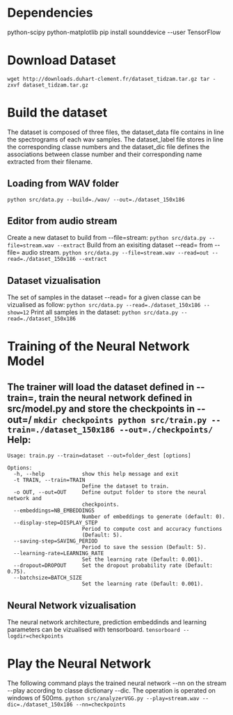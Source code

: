 Dependencies
============
python-scipy
python-matplotlib
pip install sounddevice --user
TensorFlow

Download Dataset
================
``
wget http://downloads.duhart-clement.fr/dataset_tidzam.tar.gz
tar -zxvf dataset_tidzam.tar.gz  
``

Build the dataset
=================
The dataset is composed of three files, the dataset_data file contains in line the spectrograms of each wav samples. The dataset_label file stores in line the corresponding classe numbers and the dataset_dic file defines the associations between classe number and their corresponding name extracted from their filename.

Loading from WAV folder
-----------------------
``
python src/data.py --build=./wav/ --out=./dataset_150x186
``

Editor from audio stream
----------------------------
Create a new dataset to build from --file=stream:
``
python src/data.py --file=stream.wav --extract
``
Build from an exisiting dataset --read= from --file= audio stream.
``
python src/data.py --file=stream.wav --read=out --read=./dataset_150x186 --extract
``

Dataset vizualisation
---------------------
The set of samples in the dataset --read= for a given classe can be vizualised as follow:
``
python src/data.py --read=./dataset_150x186 --show=12
``
Print all samples in the dataset:
``
python src/data.py --read=./dataset_150x186
``

Training of the Neural Network Model
====================================
The trainer will load the dataset defined in --train=, train the neural network defined in src/model.py and store the checkpoints in --out=/
``
mkdir checkpoints
python src/train.py --train=./dataset_150x186 --out=./checkpoints/
``
Help:
-----
```
Usage: train.py --train=dataset --out=folder_dest [options]

Options:
  -h, --help            show this help message and exit
  -t TRAIN, --train=TRAIN
                        Define the dataset to train.
  -o OUT, --out=OUT     Define output folder to store the neural network and
                        checkpoints.
  --embeddings=NB_EMBEDDINGS
                        Number of embeddings to generate (default: 0).
  --display-step=DISPLAY_STEP
                        Period to compute cost and accuracy functions
                        (Default: 5).
  --saving-step=SAVING_PERIOD
                        Period to save the session (Default: 5).
  --learning-rate=LEARNING_RATE
                        Set the learning rate (Default: 0.001).
  --dropout=DROPOUT     Set the dropout probability rate (Default: 0.75).
  --batchsize=BATCH_SIZE
                        Set the learning rate (Default: 0.001).
```

Neural Network vizualisation
----------------------------
The neural network architecture, prediction embeddinds and learning parameters can be vizualised with tensorboard.
``
tensorboard --logdir=checkpoints
``

Play the Neural Network
=======================
The following command plays the trained neural network --nn on the stream --play according to classe dictionary --dic. The operation is operated on windows of 500ms.
``
python src/analyzerVGG.py --play=stream.wav --dic=./dataset_150x186 --nn=checkpoints
``
